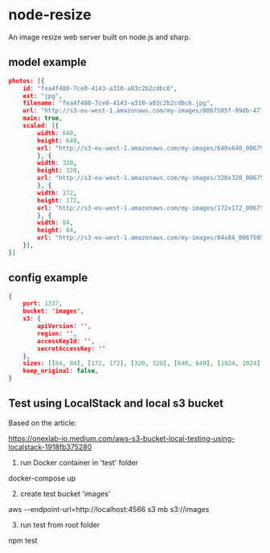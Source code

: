 # node-resize

An image resize web server built on node.js and sharp.

## model example

``` json
photos: [{
	id: "fea4f480-7ce0-4143-a310-a03c2b2cdbc6",
	ext: "jpg",
	filename: "fea4f480-7ce0-4143-a310-a03c2b2cdbc6.jpg",
	url: "http://s3-eu-west-1.amazonaws.com/my-images/0067505f-99db-4770-8fda-df70c8f879e0.jpg"
	main: true,
	scaled: [{
		width: 640,
		height: 640,
		url: "http://s3-eu-west-1.amazonaws.com/my-images/640x640_0067505f-99db-4770-8fda-df70c8f879e0.jpg"
		}, {
		width: 320,
		height: 320,
		url: "http://s3-eu-west-1.amazonaws.com/my-images/320x320_0067505f-99db-4770-8fda-df70c8f879e0.jpg"
		}, {
		width: 172,
		height: 172,
		url: "http://s3-eu-west-1.amazonaws.com/my-images/172x172_0067505f-99db-4770-8fda-df70c8f879e0.jpg"
		}, {
		width: 84,
		height: 84,
		url: "http://s3-eu-west-1.amazonaws.com/my-images/84x84_0067505f-99db-4770-8fda-df70c8f879e0.jpg"
	}],
}]
```

## config example

``` json
{
	port: 1337,
	bucket: 'images',
	s3: {
		apiVersion: '',
		region: '',
		accessKeyId: '',
		secretAccessKey: ''
	},
	sizes: [[84, 84], [172, 172], [320, 320], [640, 640], [1024, 1024]],
	keep_original: false,
}
```

## Test using LocalStack and local s3 bucket

Based on the article:

https://onexlab-io.medium.com/aws-s3-bucket-local-testing-using-localstack-1918fb375280

1. run Docker container in 'test' folder

docker-compose up

2. create test bucket 'images'

aws --endpoint-url=http://localhost:4566 s3 mb s3://images

3. run test from root folder

npm test



